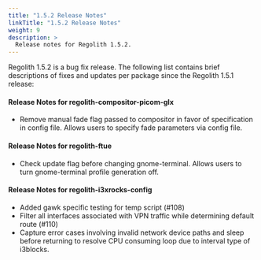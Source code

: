 ```yaml
---
title: "1.5.2 Release Notes"
linkTitle: "1.5.2 Release Notes"
weight: 9
description: >
  Release notes for Regolith 1.5.2.
---
```


Regolith 1.5.2 is a bug fix release.  The following list contains brief descriptions of fixes and updates per package since the Regolith 1.5.1 release:

#### Release Notes for regolith-compositor-picom-glx

  * Remove manual fade flag passed to compositor in favor of specification in config file.  Allows users to specify fade parameters via config file.

#### Release Notes for regolith-ftue

  * Check update flag before changing gnome-terminal.  Allows users to turn gnome-terminal profile generation off.


#### Release Notes for regolith-i3xrocks-config

  * Added gawk specific testing for temp script (#108)
  * Filter all interfaces associated with VPN traffic while determining default route (#110)
  * Capture error cases involving invalid network device paths and sleep before returning to resolve CPU consuming loop due to  interval type of i3blocks.
